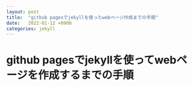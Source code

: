 ```yaml
---
layout: post
title:  "github pagesでjekyllを使ったwebページ作成までの手順"
date:   2022-01-12 +0900
categories: jekyll 
---
```


# github pagesでjekyllを使ってwebページを作成するまでの手順